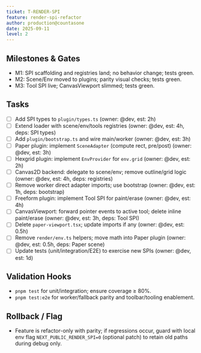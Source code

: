 ```yaml
---
ticket: T-RENDER-SPI
feature: render-spi-refactor
author: production@countasone
date: 2025-09-11
level: 2
---
```


## Milestones & Gates

- M1: SPI scaffolding and registries land; no behavior change; tests green.
- M2: Scene/Env moved to plugins; parity visual checks; tests green.
- M3: Tool SPI live; CanvasViewport slimmed; tests green.

## Tasks

- [ ] Add SPI types to `plugin/types.ts` (owner: @dev, est: 2h)
- [ ] Extend loader with scene/env/tools registries (owner: @dev, est: 4h, deps: SPI types)
- [ ] Add `plugin/bootstrap.ts` and wire main/worker (owner: @dev, est: 3h)
- [ ] Paper plugin: implement `SceneAdapter` (compute rect, pre/post) (owner: @dev, est: 3h)
- [ ] Hexgrid plugin: implement `EnvProvider` for `env.grid` (owner: @dev, est: 2h)
- [ ] Canvas2D backend: delegate to scene/env; remove outline/grid logic (owner: @dev, est: 4h, deps: registries)
- [ ] Remove worker direct adapter imports; use bootstrap (owner: @dev, est: 1h, deps: bootstrap)
- [ ] Freeform plugin: implement Tool SPI for paint/erase (owner: @dev, est: 4h)
- [ ] CanvasViewport: forward pointer events to active tool; delete inline paint/erase (owner: @dev, est: 3h, deps: Tool SPI)
- [ ] Delete `paper-viewport.tsx`; update imports if any (owner: @dev, est: 0.5h)
- [ ] Remove `render/env.ts` helpers; move math into Paper plugin (owner: @dev, est: 0.5h, deps: Paper scene)
- [ ] Update tests (unit/integration/E2E) to exercise new SPIs (owner: @dev, est: 1d)

## Validation Hooks

- `pnpm test` for unit/integration; ensure coverage ≥ 80%.
- `pnpm test:e2e` for worker/fallback parity and toolbar/tooling enablement.

## Rollback / Flag

- Feature is refactor-only with parity; if regressions occur, guard with local env flag `NEXT_PUBLIC_RENDER_SPI=0` (optional patch) to retain old paths during debug only.
